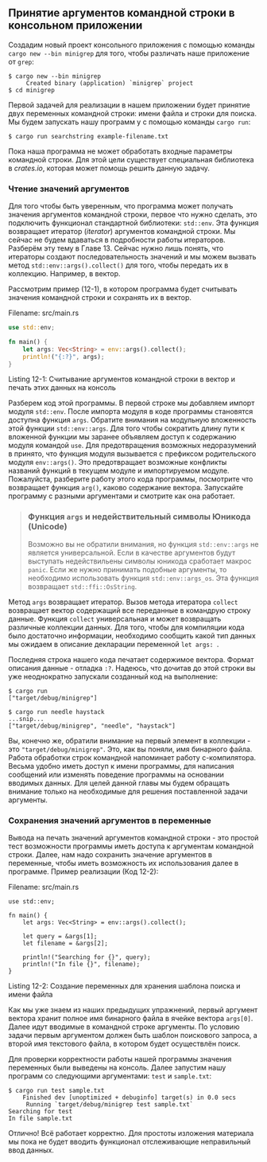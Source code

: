 ## Принятие аргументов командной строки в консольном приложении

Создадим новый проект консольного приложения с помощью команды `cargo new --bin minigrep`
для того, чтобы различать наше приложение от `grep`:

```text
$ cargo new --bin minigrep
     Created binary (application) `minigrep` project
$ cd minigrep
```

Первой задачей для реализации в нашем приложении будет принятие двух переменных командной
строки: имени файла и строки для поиска. Мы будем запускать нашу программ у с помощью
команды `cargo run`:

```text
$ cargo run searchstring example-filename.txt
```

Пока наша программа не может обработать входные параметры командной строки. Для
этой цели существует специальная библиотека в *crates.io*, которая может помощь решить
данную задачу.

### Чтение значений аргументов

Для того чтобы быть уверенным, что программа может получать значения аргументов
командной строки, первое что нужно сделать, это подключить функционал стандартной
библиотеки: `std::env`. Эта функция возвращает итератор (*iterator*) аргументов
командной строки. Мы сейчас не будем вдаваться в подробности работы итераторов.
Разберём эту тему в Главе 13. Сейчас нужно лишь понять, что итераторы создают
последовательность значений и мы можем вызвать метод `std::env::args().collect()`
для того, чтобы передать их в коллекцию. Например, в вектор.

Рассмотрим пример (12-1), в котором программа будет считывать значения командной
строки и сохранять их в вектор.

<span class="filename">Filename: src/main.rs</span>

```rust
use std::env;

fn main() {
    let args: Vec<String> = env::args().collect();
    println!("{:?}", args);
}
```

Listing 12-1: Считывание аргументов командной строки в вектор и печать этих данных
на консоль

Разберем код этой программы. В первой строке мы добавляем импорт модуля `std::env`.
После импорта модуля в коде программы становятся доступна функция `args`. Обратите
внимания на модульную вложенность этой функции `std::env::args`. Для того чтобы
сократить длину пути к вложенной функции мы заранее объявляем доступ к содержанию
модуля командой `use`. Для предотвращения возможных недоразумений в принято, что
функция модуля вызывается с префиксом родительского модуля `env::args()`. Это предотвращает
возможные конфликты названий функций в текущем модуле и импортируемом модуле.
Пожалуйста, разберите работу этого кода программы, посмотрите что возвращает функция
`arg()`, каково содержание вектора. Запускайте программу с разными аргументами
и смотрите как она работает.

> ### Функция `args` и недействительный символы Юникода (Unicode)
>
> Возможно вы не обратили внимания, но функция `std::env::args` не является универсальной.
> Если в качестве аргументов будут выступать недействильены символы юникода сработает
> макрос `panic`. Если же нужно принимать подобные аргументы, то необходимо использовать
> функция `std::env::args_os`. Эта функция возвращает `std::ffi::OsString`.

Метод `args` возвращает итератор. Вызов метода итератора `collect` возвращает
вектор содержащий все переданные в командрую строку данные. Функция `collect`
универсальная и может возвращать различные коллекции данных. Для того, чтобы для
компиляции кода было достаточно информации, необходимо сообщить какой тип данных
мы ожидаем в описание декларации переменной `let args: `.

Последняя строка нашего кода печатает содержимое вектора. Формат описания данные -
отладка `:?`. Надеюсь, что дочитав до этой строки вы уже неоднократно запускали
созданный код на выполнение:

```text
$ cargo run
["target/debug/minigrep"]

$ cargo run needle haystack
...snip...
["target/debug/minigrep", "needle", "haystack"]
```

Вы, конечно же, обратили внимание на первый элемент в коллекции - это `"target/debug/minigrep"`.
Это, как вы поняли, имя бинарного файла. Работа обработки строк командной напоминает
работу c-компилятора. Весьма удобно иметь доступ к имени программы, для написания
сообщений или изменять поведение программы на основании вводимых данных. Для целей
данной главы мы будем обращать внимание только на необходимые для решения поставленной
задачи аргументы.

### Сохранения значений аргументов в переменные

Вывода на печать значений аргументов командной строки  - это простой тест возможности
программы иметь доступа к аргументам командной строки. Далее, нам надо сохранить
значение аргументов в переменные, чтобы иметь возможность их использования далее в
программе. Пример реализации (Код 12-2):

<span class="filename">Filename: src/main.rs</span>

```rust,should_panic
use std::env;

fn main() {
    let args: Vec<String> = env::args().collect();

    let query = &args[1];
    let filename = &args[2];

    println!("Searching for {}", query);
    println!("In file {}", filename);
}
```

Listing 12-2: Создание переменных для хранения шаблона поиска и имени файла

Как мы уже знаем из наших предыдущих упражнений, первый аргумент вектора хранит
полное имя бинарного файла в ячейке вектора `args[0]`. Далее идут вводимые в командной
строке аргументы. По условию задачи первым аргументом должен быть шаблон поискового
запроса, а второй имя текстового файла, в котором будет осуществлён поиск.

Для проверки корректности работы нашей программы значения переменных были выведены
на консоль. Далее запустим нашу программ со следующими аргументами: `test` и `sample.txt`:

```text
$ cargo run test sample.txt
    Finished dev [unoptimized + debuginfo] target(s) in 0.0 secs
     Running `target/debug/minigrep test sample.txt`
Searching for test
In file sample.txt
```
Отлично! Всё работает корректно. Для простоты изложения материала мы пока не будет
вводить функционал отслеживающие неправильный ввод данных.
